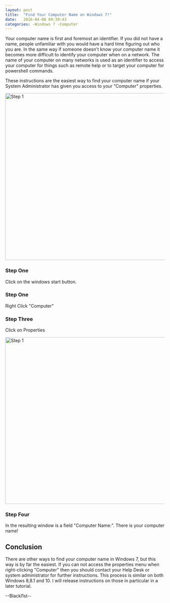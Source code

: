 ```yaml
---
layout: post
title:  "Find Your Computer Name on Windows 7!"
date:   2016-04-08 09:39:43
categories: -Windows 7 -Computer
---
```

Your computer name is first and foremost an identifier. If you did not have a name, people unfamiliar with you would have a hard time figuring out who you are. In the same way if someone doesn't know your computer name it becomes more difficult to identify your computer when on a network. The name of your computer on many networks is used as an identifier to access your computer for things such as remote help or to target your computer for powershell commands. 

These instructions are the easiest way to find your computer name if your System Administrator has given you access to your "Computer" properties.

<img alt="Step 1" src="http://i.imgur.com/fw92LVIr.jpg" style="width:636px;height:526px;" />

<h3><strong>Step One</strong></h3>

Click on the windows start button.

<h3><strong>Step One</strong></h3>

Right Click &quot;Computer&quot;

<h3><strong>Step Three</strong></h3>

Click on Properties

<img alt="Step 1" src="http://i.imgur.com/AIXe8Q9r.png" style="width:636px;height:526px;" />

<h3><strong>Step Four</strong></h3>

In the resulting window is a field &quot;Computer Name:&quot;. There is your computer name!

<h2><strong>Conclusion</strong></h2>

There are other ways to find your computer name in Windows 7, but this way is by far the easiest. If you can not access the properties menu when right-clicking "Computer" then you should contact your Help Desk or system administrator for further instructions. This process is similar on both Windows 8,8.1 and 10. I will release instructions on those in particular in a later tutorial.

--Blackl1st--
